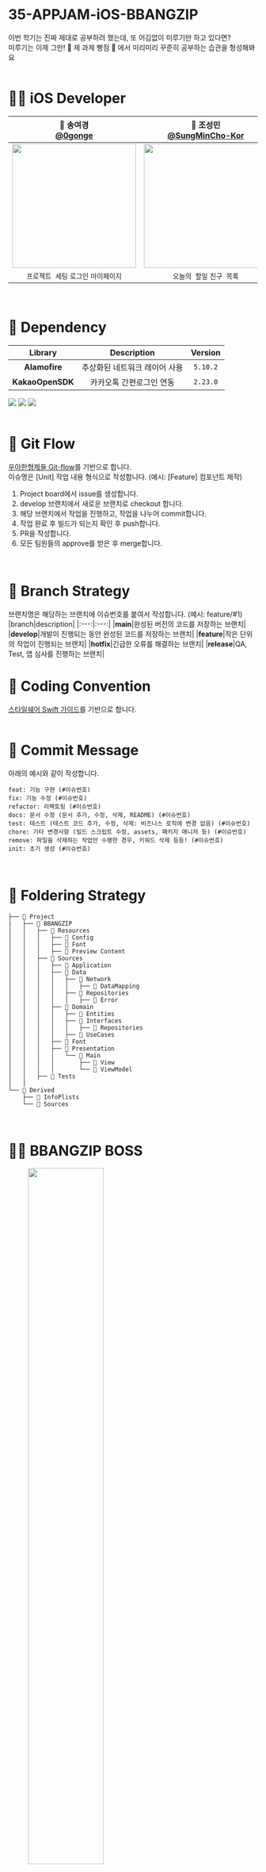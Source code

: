 # 35-APPJAM-iOS-BBANGZIP

이번 학기는 진짜 제대로 공부하려 했는데, 또 어김없이 미루기만 하고 있다면? </br>
미루기는 이제 그만! 🥐 제 과제 빵점 🥨 에서 미리미리 꾸준히 공부하는 습관을 형성해봐요 </br>
</br>

# 🧑‍🍳 iOS Developer
|🔖 송여경</br>[@0gonge](https://github.com/0gonge)|🔖 조성민</br>[@SungMinCho-Kor](https://github.com/SungMinCho-Kor)|🔖 최유빈</br>[@choiyoubin](https://github.com/choiyoubin)|🔖 김송희</br>[@hongseekim](https://github.com/hongseekim)|
|:---:|:---:|:---:|:---:|
|<img src = "https://github.com/0gonge.png" width ="250">|<img src = "https://github.com/SungMinCho-Kor.png" width ="250">|<img src = "https://github.com/choiyoubin.png" width ="250">|<img src = "https://github.com/hongseekim.png" width ="250">|
|`프로젝트 세팅` `로그인` `마이페이지`|`오늘의 할일` `친구 목록`|`과목 관리하기` `시험 관리하기`|`온보딩` `과목 페이지 나누기`|
</br>

# 🥖 Dependency
|Library|Description|Version|
|:---:|:---:|:---:|
|**Alamofire**|추상화된 네트워크 레이어 사용|```5.10.2```|
|**KakaoOpenSDK**|카카오톡 간편로그인 연동|```2.23.0```|
<div>
  <img src="https://img.shields.io/badge/Xcode-16.0-007ACC?style=for-the-badge&logo=Xcode&logoColor=white" style="display:inline-block;">
  <img src="https://img.shields.io/badge/swift-6.0-F54A2A?style=for-the-badge&logo=swift&logoColor=white" style="display:inline-block;">
  <img src="https://img.shields.io/badge/Tuist-4.38.2-E34F26?style=for-the-badge&logo=Tuist&logoColor=white" style="display:inline-block;">
</div>
</br>

# 🍞 Git Flow
[우아한형제들 Git-flow](https://techblog.woowahan.com/2553/)를 기반으로 합니다.</br>
이슈명은 [Unit] 작업 내용 형식으로 작성합니다. (예시: [Feature] 컴포넌트 제작)
1. Project board에서 issue를 생성합니다.
2. develop 브랜치에서 새로운 브랜치로 checkout 합니다.
3. 해당 브랜치에서 작업을 진행하고, 작업을 나누어 commit합니다.
4. 작업 완료 후 빌드가 되는지 확인 후 push합니다.
5. PR을 작성합니다.
6. 모든 팀원들의 approve를 받은 후 merge합니다.
</br>

# 🥯 Branch Strategy
브랜치명은 해당하는 브랜치에 이슈번호를 붙여서 작성합니다. (예시: feature/#1)
|branch|description|
|:---:|:---:|
|**main**|완성된 버전의 코드를 저장하는 브랜치|
|**develop**|개발이 진행되는 동안 완성된 코드를 저장하는 브랜치|
|**feature**|작은 단위의 작업이 진행되는 브랜치|
|**hotfix**|긴급한 오류를 해결하는 브랜치|
|**release**|QA, Test, 앱 심사를 진행하는 브랜치|
</br>

# 🍞 Coding Convention
[스타일쉐어 Swift 가이드](https://github.com/StyleShare/swift-style-guide)를 기반으로 합니다.</br>
</br>

# 🥪 Commit Message
아래의 예시와 같이 작성합니다.
```
feat: 기능 구현 (#이슈번호)
fix: 기능 수정 (#이슈번호)
refactor: 리팩토링 (#이슈번호)
docs: 문서 수정 (문서 추가, 수정, 삭제, README) (#이슈번호)
test: 테스트 (테스트 코드 추가, 수정, 삭제: 비즈니스 로직에 변경 없음) (#이슈번호)
chore: 기타 변경사항 (빌드 스크립트 수정, assets, 패키지 매니저 등) (#이슈번호)
remove: 파일을 삭제하는 작업만 수행한 경우, 키워드 삭제 등등! (#이슈번호)
init: 초기 생성 (#이슈번호)
```
</br>

# 🍞 Foldering Strategy
```
├── 🥐 Project
|   ├── 🥯 BBANGZIP
│   │   ├── 🥨 Resources
│   │   │   ├── 🥖 Config
│   │   │   ├── 🥖 Font
│   │   │   ├── 🥖 Preview Content
│   │   ├── 🥨 Sources
│   │   │   ├── 🥖 Application
│   │   │   ├── 🥖 Data
│   │   │   │   ├── 🍞 Network
│   │   │   │   │   ├── 🧁 DataMapping
│   │   │   │   ├── 🍞 Repositories
│   │   │   │   │   ├── 🧁 Error
│   │   │   ├── 🥖 Domain
│   │   │   │   ├── 🍞 Entities
│   │   │   │   ├── 🍞 Interfaces
│   │   │   │   │   ├── 🧁 Repositories
│   │   │   │   ├── 🍞 UseCases
│   │   │   ├── 🥖 Font
│   │   │   ├── 🥖 Presentation
│   │   │   │   └── 🍞 Main
│   │   │   │       ├── 🧁 View
│   │   │   │       └── 🧁 ViewModel
│   │   ├── 🥨 Tests
│   │       
└── 🥐 Derived
    ├── 🥯 InfoPlists
    └── 🥯 Sources
```
</br>

# 🧑‍🍳 BBANGZIP BOSS
<figure class="half">
<a href="link"><img src="https://github.com/user-attachments/assets/b68e30ed-d7ad-426e-8a0e-96186f10ecfb"width="60%"></a>
<figure class="half">
</br>

